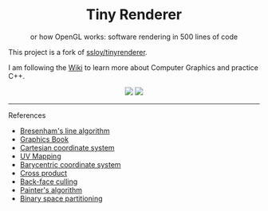 <div align="center">
  <h1>Tiny Renderer</h1>
  <p>or how OpenGL works: software rendering in 500 lines of code</p>
</div>

This project is a fork of [ssloy/tinyrenderer](https://github.com/ssloy/tinyrenderer).

I am following the [Wiki](https://github.com/ssloy/tinyrenderer/wiki) to learn more about Computer Graphics and practice C++.

<div align="center">
  <img src="https://raw.githubusercontent.com/ssloy/tinyrenderer/gh-pages/img/01-bresenham/5da6818190.png"/>
  <img src="https://github.com/user-attachments/assets/b5cde276-1a0f-486c-ba48-f781a6c7093b"/>
</div>

---

References
- [Bresenham's line algorithm](https://en.m.wikipedia.org/wiki/Bresenham's_line_algorithm)
- [Graphics Book](https://math.hws.edu/graphicsbook/c6/s3.html)
- [Cartesian coordinate system](https://en.m.wikipedia.org/wiki/Cartesian_coordinate_system)
- [UV Mapping](https://en.m.wikipedia.org/wiki/UV_mapping)
- [Barycentric coordinate system](https://en.m.wikipedia.org/wiki/Barycentric_coordinate_system)
- [Cross product](https://en.m.wikipedia.org/wiki/Cross_product)
- [Back-face culling](https://en.m.wikipedia.org/wiki/Back-face_culling)
- [Painter's algorithm](https://en.m.wikipedia.org/wiki/Painter%27s_algorithm)
- [Binary space partitioning](https://en.m.wikipedia.org/wiki/Binary_space_partitioning)
